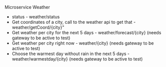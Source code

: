 Microservice Weather
- status - weather/status
- Get coordinates of a city, call to the weather api to get that - weather/getCoord/{city}"
- Get weather per city for the next 5 days - weather/forecast/{city}  (needs gateway to be active to test)
- Get weather per city right now - weather/{city}  (needs gateway to be active to test)
- Choose the warmest day without rain in the next 5 days - weather/warmestday/{city} (needs gateway to be active to test)
